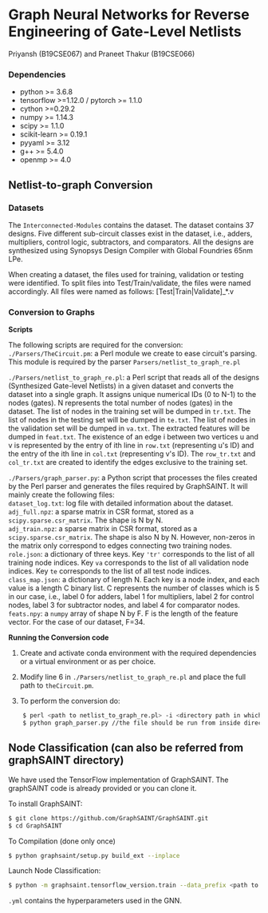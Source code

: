 # Graph Neural Networks for Reverse Engineering of Gate-Level Netlists
Priyansh (B19CSE067) and Praneet Thakur (B19CSE066)

### Dependencies
* python >= 3.6.8
* tensorflow >=1.12.0  / pytorch >= 1.1.0
* cython >=0.29.2
* numpy >= 1.14.3
* scipy >= 1.1.0
* scikit-learn >= 0.19.1
* pyyaml >= 3.12
* g++ >= 5.4.0
* openmp >= 4.0


## Netlist-to-graph Conversion

### Datasets
The `Interconnected-Modules` contains the dataset. The dataset contains 37 designs. Five different sub-circuit classes exist in the dataset, i.e., adders, multipliers, control logic, subtractors, and comparators. All the designs are synthesized using Synopsys Design Compiler with Global Foundries 65nm LPe.

When creating a dataset, the files used for training, validation or testing were identified. To split files into Test/Train/validate, the files were named accordingly. All files were named as follows: [Test|Train|Validate]_*.v


### Conversion to Graphs
**Scripts**

The following scripts are required for the conversion:  
`./Parsers/TheCircuit.pm`: a Perl module we create to ease circuit's parsing. This module is required by the parser `Parsers/netlist_to_graph_re.pl`

`./Parsers/netlist_to_graph_re.pl`: a Perl script that reads all of the designs (Synthesized Gate-level Netlists) in a given dataset and converts the dataset into a single graph. It assigns unique numerical IDs (0 to N-1) to the nodes (gates). N represents the total number of nodes (gates) in the dataset. The list of nodes in the training set will be dumped in `tr.txt`. The list of nodes in the testing set will be dumped in `te.txt`. The list of nodes in the validation set will be dumped in `va.txt`. The extracted features will be dumped in `feat.txt`. The existence of an edge i between two vertices u and v is represented by the entry of ith line in `row.txt` (representing u's ID) and the entry of the ith line in `col.txt` (representing v's ID). The `row_tr.txt` and `col_tr.txt` are created to identify the edges exclusive to the training set.

`./Parsers/graph_parser.py`: a Python script that processes the files created by the Perl parser and generates the files required by GraphSAINT. It will mainly create the following files:  
`dataset_log.txt`: log file with detailed information about the dataset.  
`adj_full.npz`: a sparse matrix in CSR format, stored as a `scipy.sparse.csr_matrix`. The shape is N by N.  
`adj_train.npz`: a sparse matrix in CSR format, stored as a `scipy.sparse.csr_matrix`. The shape is also N by N. However, non-zeros in the matrix only correspond to edges connecting two training nodes.  
`role.json`: a dictionary of three keys. Key `'tr'` corresponds to the list of all training node indices. Key `va` corresponds to the list of all validation node indices. Key `te` corresponds to the list of all test node indices.  
`class_map.json`: a dictionary of length N. Each key is a node index, and each value is a length C binary list. C represents the number of classes which is 5 in our case, i.e., label 0 for adders, label 1 for multipliers, label 2 for control nodes, label 3 for subtractor nodes, and label 4 for comparator nodes. 
`feats.npy`: a `numpy` array of shape N by F. F is the length of the feature vector. For the case of our dataset, F=34.

**Running the Conversion code**   
1) Create and activate conda environment with the required dependencies or a virtual environment or as per choice.

2) Modify line 6 in `./Parsers/netlist_to_graph_re.pl` and place the full path to `theCircuit.pm`.

3) To perform the conversion do: 
```sh 
    $ perl <path to netlist_to_graph_re.pl> -i <directory path in which to save the graph data> > log.txt
    $ python graph_parser.py //the file should be run from inside directory in which the graph data is saved
```    

## Node Classification (can also be referred from graphSAINT directory)
We have used the TensorFlow implementation of GraphSAINT. The graphSAINT code is already provided or you can clone it.

To install GraphSAINT:
```sh
$ git clone https://github.com/GraphSAINT/GraphSAINT.git
$ cd GraphSAINT
```
To Compilation (done only once)
```sh
$ python graphsaint/setup.py build_ext --inplace
```
Launch Node Classification:
```sh
$ python -m graphsaint.tensorflow_version.train --data_prefix <path to directory with graph data generated by graph_parser.py> --train_config <path to the .yml file(an example is there) > --gpu -1 > log_training.txt
```
`.yml` contains the hyperparameters used in the GNN.






